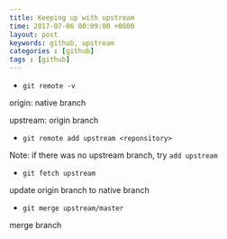 ```yaml
---
title: Keeping up with upstream
time: 2017-07-06 00:09:00 +0800
layout: post
keywords: github, upstream
categories : [github]
tags : [github]
---
```


- `git remote -v`

 origin: native branch

 upstream: origin branch

- `git remote add upstream <reponsitory>`
 
 Note: if there was no upstream branch, try `add upstream`

- `git fetch upstream`

 update origin branch to native branch

- `git merge upstream/master`

 merge branch